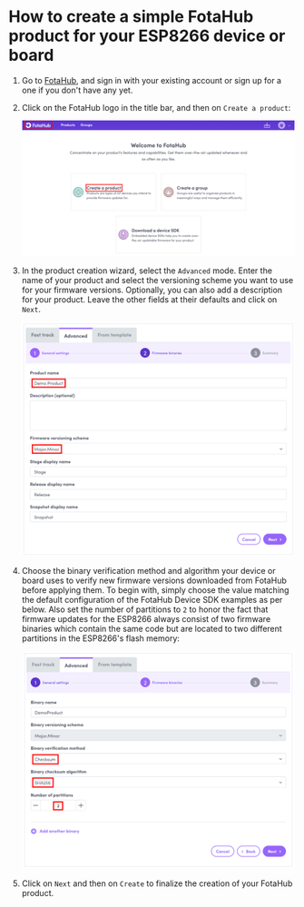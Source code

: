 # How to create a simple FotaHub product for your ESP8266 device or board

1. Go to [FotaHub](https://fotahub.com), and sign in with your existing account or sign up for a one if you don't have any yet.

2. Click on the FotaHub logo in the title bar, and then on `Create a product`:

    ![](create-product-1.png "Create a product") 

3. In the product creation wizard, select the `Advanced` mode. Enter the name of your product and select the versioning scheme you want to use for your firmware versions. Optionally, you can also add a description for your product. Leave the other fields at their defaults and click on `Next`.

    ![](create-product-2.png "Advanced product configuration - step 1")
   
4. Choose the binary verification method and algorithm your device or board uses to verify new firmware versions downloaded from FotaHub before applying them. To begin with, simply choose the value matching the default configuration of the FotaHub Device SDK examples as per below. Also set the number of partitions to `2` to honor the fact that firmware updates for the ESP8266 always consist of two firmware binaries which contain the same code but are located to two different partitions in the ESP8266's flash memory:

    ![](create-product-3.png "Advanced product configuration - step 2")

5. Click on `Next` and then on `Create` to finalize the creation of your FotaHub product.